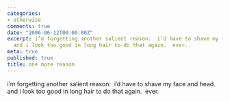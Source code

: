 ```yaml
---
categories:
- otherwise
comments: true
date: "2006-06-12T00:00:00Z"
excerpt: i’m forgetting another salient reason:  i’d have to shave my face and head. 
  and i look too good in long hair to do that again.  ever. 
meta: true
published: true
title: one more reason
---
```


i’m forgetting another salient reason:  i’d have to shave my face and head.  and i look too good in long hair to do that again.  ever. 